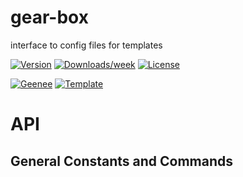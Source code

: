 
[//]: # ( ns__file unit: standard, comp: README.md )

[//]: # ( ns__custom_start beginning )

[//]: # ( ns__custom_end beginning )

[//]: # ( ns__start_section intro )

[//]: # ( ns__custom_start description )
gear-box
======
interface to config files for templates

[//]: # ( ns__custom_end description )

[//]: # ( ns__custom_start afterDescription )

[//]: # ( ns__custom_end afterDescription )

[//]: # ( ns__custom_start badges )

[//]: # ( ns__start_section usageSection )

[![Version](https://img.shields.io/npm/v/gear-box.svg)](https://npmjs.org/package/gear-box)
[![Downloads/week](https://img.shields.io/npm/dw/gear-box.svg)](https://npmjs.org/package/gear-box)
[![License](https://img.shields.io/npm/l/gear-box.svg)](https://github.com/YizYah/gear-box/blob/master/package.json)

[![Geenee](https://img.shields.io/badge/maintained%20by-geenee-brightgreen)](https://npmjs.org/package/geenee)
[![Template](https://img.shields.io/badge/template-ts--packrat-blue)](https://npmjs.org/package/ts-packrat)

[//]: # ( ns__custom_end badges )

[//]: # ( ns__end_section intro )


[//]: # ( ns__start_section api )


[//]: # ( ns__custom_start APIIntro )
# API

[//]: # ( ns__custom_end APIIntro )


[//]: # ( ns__custom_start constantsIntro )
## General Constants and Commands

[//]: # ( ns__custom_end constantsIntro )



[//]: # ( ns__start_section types )


[//]: # ( ns__end_section types )


[//]: # ( ns__end_section api )

